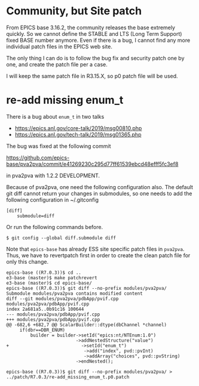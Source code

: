 Community, but Site patch 
===

From EPICS base 3.16.2, the community releases the base extremely quickly. So we cannot define the STABLE and LTS (Long Term Support) fixed BASE number anymore. Even if there is a bug, I cannot find any more individual patch files in the EPICS web site. 

The only thing I can do is to follow the bug fix and security patch one by one, and create the patch file per a case. 

I will keep the same patch file in R3.15.X, so p0 patch file will be used.



# re-add missing enum_t 

There is a bug about `enum_t` in two talks 

* https://epics.anl.gov/core-talk/2019/msg00810.php
* https://epics.anl.gov/tech-talk/2019/msg01365.php

The bug was fixed at the following commit

https://github.com/epics-base/pva2pva/commit/e41269230c295d77ff61539ebcd48efff5fc3ef8

in pva2pva with 1.2.2 DEVELOPMENT.

Because of pva2pva, one need the following configuration also. The default git diff cannot return your changes in submodules, so one needs to add the following configuration in ~/.gitconfig
```
[diff]
	submodule=diff
```
Or run the following commands before.

```
$ git config --global diff.submodule diff
```

Note that `epics-base` has already ESS site specific patch files in `pva2pva`. Thus, we have to revertpatch first in order to create the clean patch file for only this change. 

```
epics-base ((R7.0.3))$ cd ..
e3-base (master)$ make patchrevert
e3-base (master)$ cd epics-base/
epics-base ((R7.0.3))$ git diff --no-prefix modules/pva2pva/
Submodule modules/pva2pva contains modified content
diff --git modules/pva2pva/pdbApp/pvif.cpp modules/pva2pva/pdbApp/pvif.cpp
index 2a681a5..0b91c16 100644
--- modules/pva2pva/pdbApp/pvif.cpp
+++ modules/pva2pva/pdbApp/pvif.cpp
@@ -682,6 +682,7 @@ ScalarBuilder::dtype(dbChannel *channel)
     if(dbr==DBR_ENUM)
         builder = builder->setId("epics:nt/NTEnum:1.0")
                          ->addNestedStructure("value")
+                           ->setId("enum_t")
                             ->add("index", pvd::pvInt)
                             ->addArray("choices", pvd::pvString)
                          ->endNested();

epics-base ((R7.0.3))$ git diff --no-prefix modules/pva2pva/ > ../patch/R7.0.3/re-add_missing_enum_t.p0.patch

```



